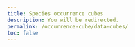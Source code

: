 ```yaml
---
title: Species occurrence cubes
description: You will be redirected.
permalink: /occurrence-cube/data-cubes/
toc: false
---
```


<meta http-equiv="refresh" content="2;URL=https://techdocs.gbif.org/en/data-use/data-cubes">
